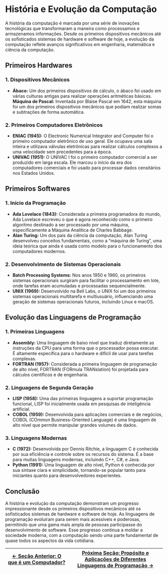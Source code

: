 # História e Evolução da Computação

A história da computação é marcada por uma série de inovações tecnológicas que transformaram a maneira como processamos e armazenamos informações. Desde os primeiros dispositivos mecânicos até os sofisticados sistemas de hardware e software de hoje, a evolução da computação reflete avanços significativos em engenharia, matemática e ciência da computação.

## Primeiros Hardwares

### 1. Dispositivos Mecânicos

-   **Ábaco:** Um dos primeiros dispositivos de cálculo, o ábaco foi usado em várias culturas antigas para realizar operações aritméticas básicas.
    **Máquina de Pascal:** Inventada por Blaise Pascal em 1642, esta máquina foi um dos primeiros dispositivos mecânicos que podiam realizar somas e subtrações de forma automática.

### 2. Primeiros Computadores Eletrônicos

-   **ENIAC (1945):** O Electronic Numerical Integrator and Computer foi o primeiro computador eletrônico de uso geral. Ele ocupava uma sala inteira e utilizava válvulas eletrônicas para realizar cálculos complexos a uma velocidade sem precedentes para a época.
-   **UNIVAC (1951):** O UNIVAC I foi o primeiro computador comercial a ser produzido em larga escala. Ele marcou o início da era dos computadores comerciais e foi usado para processar dados censitários nos Estados Unidos.

## Primeiros Softwares

### 1. Início da Programação

-   **Ada Lovelace (1843):** Considerada a primeira programadora do mundo, Ada Lovelace escreveu o que é agora reconhecido como o primeiro algoritmo destinado a ser processado por uma máquina, especificamente a Máquina Analítica de Charles Babbage.
-   **Alan Turing:** Um dos pais da ciência da computação, Alan Turing desenvolveu conceitos fundamentais, como a “máquina de Turing”, uma ideia teórica que ainda é usada como modelo para o funcionamento dos computadores modernos.

### 2. Desenvolvimento de Sistemas Operacionais

-   **Batch Processing Systems:** Nos anos 1950 e 1960, os primeiros sistemas operacionais surgiram para facilitar o processamento em lote, onde tarefas eram acumuladas e processadas sequencialmente.
-   **UNIX (1969):** Desenvolvido na Bell Labs, o UNIX foi um dos primeiros sistemas operacionais multitarefa e multiusuário, influenciando uma geração de sistemas operacionais futuros, incluindo Linux e macOS.

## Evolução das Linguagens de Programação

### 1. Primeiras Linguagens

-   **Assembly:** Uma linguagem de baixo nível que traduz diretamente as instruções da CPU para uma forma que o processador possa executar. É altamente específica para o hardware e difícil de usar para tarefas complexas.
-   **FORTRAN (1957):** Considerada a primeira linguagem de programação de alto nível, FORTRAN (FORmula TRANslation) foi projetada para cálculos científicos e de engenharia.

### 2. Linguagens de Segunda Geração

-   **LISP (1958):** Uma das primeiras linguagens a suportar programação funcional, LISP foi inicialmente usada em pesquisas de inteligência artificial.
-   **COBOL (1959):** Desenvolvida para aplicações comerciais e de negócios, COBOL (COmmon Business-Oriented Language) é uma linguagem de alto nível que permite manipular grandes volumes de dados.

### 3. Linguagens Modernas

-   **C (1972):** Desenvolvida por Dennis Ritchie, a linguagem C é conhecida por sua eficiência e controle sobre os recursos do sistema. É a base para muitas linguagens modernas, incluindo C++, C#, e Java.
-   **Python (1991):** Uma linguagem de alto nível, Python é conhecida por sua sintaxe clara e simplicidade, tornando-se popular tanto para iniciantes quanto para desenvolvedores experientes.

## Conclusão

A história e evolução da computação demonstram um progresso impressionante desde os primeiros dispositivos mecânicos até os sofisticados sistemas de hardware e software de hoje. As linguagens de programação evoluíram para serem mais acessíveis e poderosas, permitindo que uma gama mais ampla de pessoas participasse do desenvolvimento de software. Esse progresso continua a moldar a sociedade moderna, com a computação sendo uma parte fundamental de quase todos os aspectos da vida cotidiana.

| [← Seção Anterior: O que é um Computador?](https://github.com/ArturColen/Pre-AEDS1-Workshop/blob/main/materiais/00-historia-da-computacao-e-conceitos-basicos/00.01-o-que-e-um-computador.md) | [Próxima Seção: Propósito e Aplicações de Diferentes Linguagens de Programação →](https://github.com/ArturColen/Pre-AEDS1-Workshop/blob/main/materiais/00-historia-da-computacao-e-conceitos-basicos/00.03-proposito%20e-aplicacoes-de-diferentes-linguagens-de-programacao.md) |
| --------------------------------------------------------------------------------------------------------------------------------------------------------------------------------------------- | ------------------------------------------------------------------------------------------------------------------------------------------------------------------------------------------------------------------------------------------------------------------------------- |
